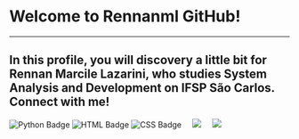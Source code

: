 # Welcome to Rennanml GitHub!
---
In this profile, you will discovery a little bit for **Rennan Marcile Lazarini**, who studies **System Analysis and Development** on IFSP São Carlos. Connect with me!
---
![Python Badge](https://img.shields.io/badge/Python-3776AB?style=for-the-badge&logo=python&logoColor=white)
![HTML Badge](https://img.shields.io/badge/HTML-239120?style=for-the-badge&logo=html5&logoColor=white)
![CSS Badge](https://img.shields.io/badge/CSS-239120?&style=for-the-badge&logo=css3&logoColor=white)
&nbsp;
&nbsp;
[![](https://github-readme-stats.vercel.app/api?username=Rennanml)](https://github.com/anuraghazra/github-readme-stats)
&nbsp;
&nbsp;
[![](https://github-readme-stats.vercel.app/api/top-langs/?username=Rennanml)](https://github.com/anuraghazra/github-readme-stats)
